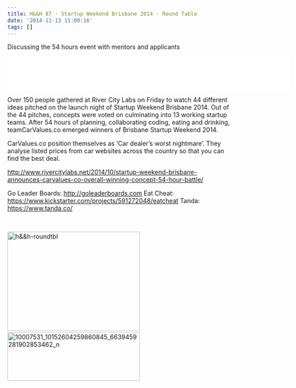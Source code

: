 ```yaml
---
title: H&&H 87 - Startup Weekend Brisbane 2014 - Round Table
date: '2014-11-13 11:00:16'
tags: []
---
```


Discussing the 54 hours event with mentors and applicants

<!--more-->

<iframe style="border: none;" src="//html5-player.libsyn.com/embed/episode/id/3177685/height/75/width/640/theme/standard/direction/no/autoplay/no/autonext/no/thumbnail/no/preload/no/no_addthis/no/" width="640" height="75" scrolling="no" allowfullscreen="allowfullscreen"></iframe>

Over 150 people gathered at River City Labs on Friday to watch 44 different ideas pitched on the launch night of Startup Weekend Brisbane 2014. Out of the 44 pitches, concepts were voted on culminating into 13 working startup teams. After 54 hours of planning, collaborating coding, eating and drinking, teamCarValues.co emerged winners of Brisbane Startup Weekend 2014.

CarValues.co position themselves as ‘Car dealer’s worst nightmare’. They analyse listed prices from car websites across the country so that you can find the best deal.

http://www.rivercitylabs.net/2014/10/startup-weekend-brisbane-announces-carvalues-co-overall-winning-concept-54-hour-battle/

Go Leader Boards:
http://goleaderboards.com
Eat Cheat:
https://www.kickstarter.com/projects/591272048/eatcheat
Tanda:
https://www.tanda.co/

&nbsp;

<a href="http://hackandheckle.wpengine.com/wp-content/uploads/2014/11/hh-roundtbl1.jpg"><img class="alignnone size-medium wp-image-609" src="http://hackandheckle.wpengine.com/wp-content/uploads/2014/11/hh-roundtbl1-300x225.jpg" alt="h&amp;&amp;h-roundtbl" width="300" height="225" /></a>  <a href="http://hackandheckle.wpengine.com/wp-content/uploads/2014/11/10007531_10152604259860845_6639459281902853462_n.jpg"><img class="alignnone size-medium wp-image-605" src="http://hackandheckle.wpengine.com/wp-content/uploads/2014/11/10007531_10152604259860845_6639459281902853462_n-300x110.jpg" alt="10007531_10152604259860845_6639459281902853462_n" width="300" height="110" /></a>
